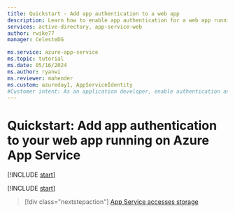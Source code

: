 ```yaml
---
title: Quickstart - Add app authentication to a web app
description: Learn how to enable app authentication for a web app running on Azure App Service. Limit access to the web app to users in your organization​.
services: active-directory, app-service-web
author: rwike77
manager: CelesteDG

ms.service: azure-app-service
ms.topic: tutorial
ms.date: 05/16/2024
ms.author: ryanwi
ms.reviewer: mahender
ms.custom: azureday1, AppServiceIdentity
#Customer intent: As an application developer, enable authentication and authorization for a web app running on Azure App Service.
---
```


# Quickstart: Add app authentication to your web app running on Azure App Service

[!INCLUDE [start](./includes/tutorial-set-up-app-service-authentication/intro.md)]

[!INCLUDE [start](./includes/tutorial-set-up-app-service-authentication/after.md)]

> [!div class="nextstepaction"]
> [App Service accesses storage](scenario-secure-app-access-storage.md)
